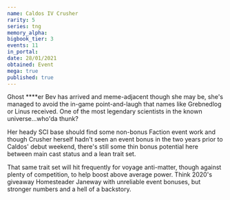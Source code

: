 ```yaml
---
name: Caldos IV Crusher
rarity: 5
series: tng
memory_alpha:
bigbook_tier: 3
events: 11
in_portal:
date: 28/01/2021
obtained: Event
mega: true
published: true
---
```


Ghost ****er Bev has arrived and meme-adjacent though she may be, she's managed to avoid the in-game point-and-laugh that names like Grebnedlog or Linus received. One of the most legendary scientists in the known universe...who'da thunk?

Her heady SCI base should find some non-bonus Faction event work and though Crusher herself hadn't seen an event bonus in the two years prior to Caldos' debut weekend, there's still some thin bonus potential here between main cast status and a lean trait set.

That same trait set will hit frequently for voyage anti-matter, though against plenty of competition, to help boost above average power. Think 2020's giveaway Homesteader Janeway with unreliable event bonuses, but stronger numbers and a hell of a backstory.

